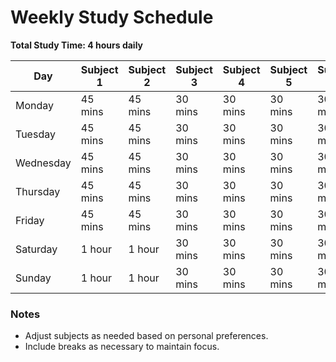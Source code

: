# Weekly Study Schedule

**Total Study Time: 4 hours daily**

| Day       | Subject 1 | Subject 2 | Subject 3 | Subject 4 | Subject 5 | Subject 6 | Subject 7 | Review Time |
|-----------|-----------|-----------|-----------|-----------|-----------|-----------|-----------|-------------|
| Monday    | 45 mins   | 45 mins   | 30 mins   | 30 mins   | 30 mins   | 30 mins   | 30 mins   | 30 mins     |
| Tuesday   | 45 mins   | 45 mins   | 30 mins   | 30 mins   | 30 mins   | 30 mins   | 30 mins   | 30 mins     |
| Wednesday | 45 mins   | 45 mins   | 30 mins   | 30 mins   | 30 mins   | 30 mins   | 30 mins   | 30 mins     |
| Thursday  | 45 mins   | 45 mins   | 30 mins   | 30 mins   | 30 mins   | 30 mins   | 30 mins   | 30 mins     |
| Friday    | 45 mins   | 45 mins   | 30 mins   | 30 mins   | 30 mins   | 30 mins   | 30 mins   | 30 mins     |
| Saturday  | 1 hour    | 1 hour    | 30 mins   | 30 mins   | 30 mins   | 30 mins   | 30 mins   | 30 mins     |
| Sunday    | 1 hour    | 1 hour    | 30 mins   | 30 mins   | 30 mins   | 30 mins   | 30 mins   | 30 mins     |

### Notes
- Adjust subjects as needed based on personal preferences.
- Include breaks as necessary to maintain focus.